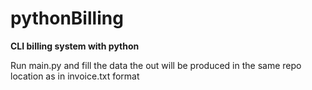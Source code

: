 # pythonBilling
<b>CLI billing system with python</b>

Run main.py and fill the data the out will be produced in the same repo location as in invoice.txt format

